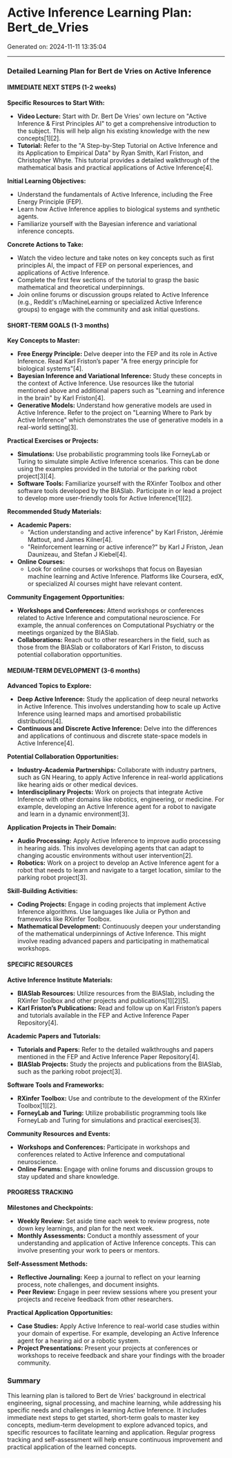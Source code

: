 # Active Inference Learning Plan: Bert_de_Vries

Generated on: 2024-11-11 13:35:04

---

### Detailed Learning Plan for Bert de Vries on Active Inference

#### IMMEDIATE NEXT STEPS (1-2 weeks)

**Specific Resources to Start With:**
- **Video Lecture:** Start with Dr. Bert De Vries' own lecture on "Active Inference & First Principles AI" to get a comprehensive introduction to the subject. This will help align his existing knowledge with the new concepts[1][2].
- **Tutorial:** Refer to the "A Step-by-Step Tutorial on Active Inference and its Application to Empirical Data" by Ryan Smith, Karl Friston, and Christopher Whyte. This tutorial provides a detailed walkthrough of the mathematical basis and practical applications of Active Inference[4].

**Initial Learning Objectives:**
- Understand the fundamentals of Active Inference, including the Free Energy Principle (FEP).
- Learn how Active Inference applies to biological systems and synthetic agents.
- Familiarize yourself with the Bayesian inference and variational inference concepts.

**Concrete Actions to Take:**
- Watch the video lecture and take notes on key concepts such as first principles AI, the impact of FEP on personal experiences, and applications of Active Inference.
- Complete the first few sections of the tutorial to grasp the basic mathematical and theoretical underpinnings.
- Join online forums or discussion groups related to Active Inference (e.g., Reddit's r/MachineLearning or specialized Active Inference groups) to engage with the community and ask initial questions.

#### SHORT-TERM GOALS (1-3 months)

**Key Concepts to Master:**
- **Free Energy Principle:** Delve deeper into the FEP and its role in Active Inference. Read Karl Friston’s paper "A free energy principle for biological systems"[4].
- **Bayesian Inference and Variational Inference:** Study these concepts in the context of Active Inference. Use resources like the tutorial mentioned above and additional papers such as "Learning and inference in the brain" by Karl Friston[4].
- **Generative Models:** Understand how generative models are used in Active Inference. Refer to the project on "Learning Where to Park by Active Inference" which demonstrates the use of generative models in a real-world setting[3].

**Practical Exercises or Projects:**
- **Simulations:** Use probabilistic programming tools like ForneyLab or Turing to simulate simple Active Inference scenarios. This can be done using the examples provided in the tutorial or the parking robot project[3][4].
- **Software Tools:** Familiarize yourself with the RXinfer Toolbox and other software tools developed by the BIASlab. Participate in or lead a project to develop more user-friendly tools for Active Inference[1][2].

**Recommended Study Materials:**
- **Academic Papers:**
  - "Action understanding and active inference" by Karl Friston, Jérémie Mattout, and James Kilner[4].
  - "Reinforcement learning or active inference?" by Karl J Friston, Jean Daunizeau, and Stefan J Kiebel[4].
- **Online Courses:**
  - Look for online courses or workshops that focus on Bayesian machine learning and Active Inference. Platforms like Coursera, edX, or specialized AI courses might have relevant content.

**Community Engagement Opportunities:**
- **Workshops and Conferences:** Attend workshops or conferences related to Active Inference and computational neuroscience. For example, the annual conferences on Computational Psychiatry or the meetings organized by the BIASlab.
- **Collaborations:** Reach out to other researchers in the field, such as those from the BIASlab or collaborators of Karl Friston, to discuss potential collaboration opportunities.

#### MEDIUM-TERM DEVELOPMENT (3-6 months)

**Advanced Topics to Explore:**
- **Deep Active Inference:** Study the application of deep neural networks in Active Inference. This involves understanding how to scale up Active Inference using learned maps and amortised probabilistic distributions[4].
- **Continuous and Discrete Active Inference:** Delve into the differences and applications of continuous and discrete state-space models in Active Inference[4].

**Potential Collaboration Opportunities:**
- **Industry-Academia Partnerships:** Collaborate with industry partners, such as GN Hearing, to apply Active Inference in real-world applications like hearing aids or other medical devices.
- **Interdisciplinary Projects:** Work on projects that integrate Active Inference with other domains like robotics, engineering, or medicine. For example, developing an Active Inference agent for a robot to navigate and learn in a dynamic environment[3].

**Application Projects in Their Domain:**
- **Audio Processing:** Apply Active Inference to improve audio processing in hearing aids. This involves developing agents that can adapt to changing acoustic environments without user intervention[2].
- **Robotics:** Work on a project to develop an Active Inference agent for a robot that needs to learn and navigate to a target location, similar to the parking robot project[3].

**Skill-Building Activities:**
- **Coding Projects:** Engage in coding projects that implement Active Inference algorithms. Use languages like Julia or Python and frameworks like RXinfer Toolbox.
- **Mathematical Development:** Continuously deepen your understanding of the mathematical underpinnings of Active Inference. This might involve reading advanced papers and participating in mathematical workshops.

#### SPECIFIC RESOURCES

**Active Inference Institute Materials:**
- **BIASlab Resources:** Utilize resources from the BIASlab, including the RXinfer Toolbox and other projects and publications[1][2][5].
- **Karl Friston’s Publications:** Read and follow up on Karl Friston’s papers and tutorials available in the FEP and Active Inference Paper Repository[4].

**Academic Papers and Tutorials:**
- **Tutorials and Papers:** Refer to the detailed walkthroughs and papers mentioned in the FEP and Active Inference Paper Repository[4].
- **BIASlab Projects:** Study the projects and publications from the BIASlab, such as the parking robot project[3].

**Software Tools and Frameworks:**
- **RXinfer Toolbox:** Use and contribute to the development of the RXinfer Toolbox[1][2].
- **ForneyLab and Turing:** Utilize probabilistic programming tools like ForneyLab and Turing for simulations and practical exercises[3].

**Community Resources and Events:**
- **Workshops and Conferences:** Participate in workshops and conferences related to Active Inference and computational neuroscience.
- **Online Forums:** Engage with online forums and discussion groups to stay updated and share knowledge.

#### PROGRESS TRACKING

**Milestones and Checkpoints:**
- **Weekly Review:** Set aside time each week to review progress, note down key learnings, and plan for the next week.
- **Monthly Assessments:** Conduct a monthly assessment of your understanding and application of Active Inference concepts. This can involve presenting your work to peers or mentors.

**Self-Assessment Methods:**
- **Reflective Journaling:** Keep a journal to reflect on your learning process, note challenges, and document insights.
- **Peer Review:** Engage in peer review sessions where you present your projects and receive feedback from other researchers.

**Practical Application Opportunities:**
- **Case Studies:** Apply Active Inference to real-world case studies within your domain of expertise. For example, developing an Active Inference agent for a hearing aid or a robotic system.
- **Project Presentations:** Present your projects at conferences or workshops to receive feedback and share your findings with the broader community.

### Summary

This learning plan is tailored to Bert de Vries' background in electrical engineering, signal processing, and machine learning, while addressing his specific needs and challenges in learning Active Inference. It includes immediate next steps to get started, short-term goals to master key concepts, medium-term development to explore advanced topics, and specific resources to facilitate learning and application. Regular progress tracking and self-assessment will help ensure continuous improvement and practical application of the learned concepts.